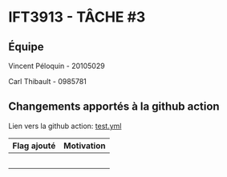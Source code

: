 # IFT3913 - TÂCHE #3
## Équipe

Vincent Péloquin - 20105029

Carl Thibault - 0985781

## Changements apportés à la github action

Lien vers la github action: [test.yml](.github/workflows/test.yml)

| Flag ajouté                | Motivation                                                                                  |
|----------------------------|---------------------------------------------------------------------------------------------|
|                            |                                                                                             |
|                            |                                                                                             |
|                            |                                                                                             |
|                            |                                                                                             |
|                            |                                                                                             |
